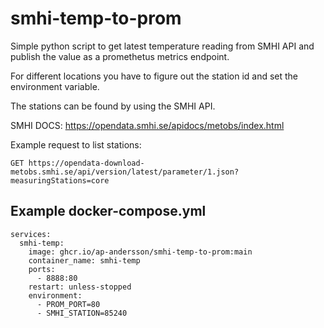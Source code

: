 # smhi-temp-to-prom

Simple python script to get latest temperature reading from SMHI API and publish the value as a promethetus metrics endpoint.

For different locations you have to figure out the station id and set the environment variable.

The stations can be found by using the SMHI API.

SMHI DOCS: https://opendata.smhi.se/apidocs/metobs/index.html 

Example request to list stations: 

```
GET https://opendata-download-metobs.smhi.se/api/version/latest/parameter/1.json?measuringStations=core
```

## Example docker-compose.yml
```
services:
  smhi-temp:
    image: ghcr.io/ap-andersson/smhi-temp-to-prom:main
    container_name: smhi-temp
    ports:
      - 8888:80
    restart: unless-stopped
    environment:
      - PROM_PORT=80
      - SMHI_STATION=85240
```
